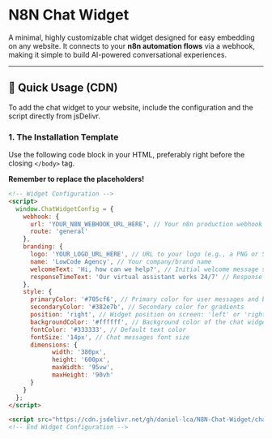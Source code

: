 # N8N Chat Widget

A minimal, highly customizable chat widget designed for easy embedding on any website. It connects to your **n8n automation flows** via a webhook, making it simple to build AI-powered conversational experiences.

---

## 🚀 Quick Usage (CDN)

To add the chat widget to your website, include the configuration and the script directly from jsDelivr.

### 1. The Installation Template

Use the following code block in your HTML, preferably right before the closing `</body>` tag.

**Remember to replace the placeholders!**

```html
<!-- Widget Configuration -->
<script>
  window.ChatWidgetConfig = {
    webhook: {
      url: 'YOUR_N8N_WEBHOOK_URL_HERE', // Your n8n production webhook URL.
      route: 'general'
    },
    branding: {
      logo: 'YOUR_LOGO_URL_HERE', // URL to your logo (e.g., a PNG or SVG).
      name: 'LowCode Agency', // Your company/brand name
      welcomeText: 'Hi, how can we help?', // Initial welcome message shown to users
      responseTimeText: 'Our virtual assistant works 24/7' // Response time information
    },
    style: {
      primaryColor: '#705cf6', // Primary color for user messages and buttons
      secondaryColor: '#382e7b', // Secondary color for gradients
      position: 'right', // Widget position on screen: 'left' or 'right'
      backgroundColor: '#ffffff', // Background color of the chat widget container
      fontColor: '#333333', // Default text color
      fontSize: '14px', // Chat messages font size
      dimensions: {
            width: '380px',
            height: '600px',
            maxWidth: '95vw',
            maxHeight: '90vh'
      }
    }
  };
</script>

<script src="https://cdn.jsdelivr.net/gh/daniel-lca/N8N-Chat-Widget/chat-widget.js"></script>
<!-- End Widget Configuration -->




